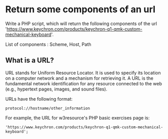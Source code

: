 # Return some components of an url

Write a PHP script, which will return the following components of the url 'https://www.keychron.com/products/keychron-q1-qmk-custom-mechanical-keyboard'.

List of components : Scheme, Host, Path

## What is a URL?

URL stands for Uniform Resource Locator. It is used to specify its location on a computer network and a mechanism for retrieving it. A URL is the fundamental network identification for any resource connected to the web (e.g., hypertext pages, images, and sound files).

URLs have the following format:

`protocol://hostname/other_information`

For example, the URL for w3resource's PHP basic exercises page is:

`'https://www.keychron.com/products/keychron-q1-qmk-custom-mechanical-keyboard';`
